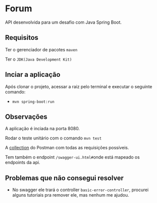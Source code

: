 # Forum

API desenvolvida para um desafio com Java Spring Boot.

## Requisitos

Ter o gerenciador de pacotes `maven`

Ter o `JDK(Java Development Kit)`

## Inciar a aplicação

Após clonar o projeto, acessar a raiz pelo terminal e executar o seguinte comando:

- `mvn spring-boot:run`

## Observações

A aplicação é inciada na porta 8080.

Rodar o teste unitário com o comando `mvn test`

A [collection](https://www.getpostman.com/collections/b7138159dde24860eed9) do Postman com todas as requisições possíveis.

Tem também o endpoint `/swagger-ui.html#`onde está mapeado os endpoints da api.

## Problemas que não consegui resolver
- No swagger ele trará o controller `basic-error-controller`, procurei alguns tutoriais pra remover ele, mas nenhum me ajudou.
